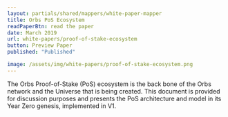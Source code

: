 ```yaml
---
layout: partials/shared/mappers/white-paper-mapper
title: Orbs PoS Ecosystem
readPaperBtn: read the paper
date: March 2019
url: white-papers/proof-of-stake-ecosystem
button: Preview Paper
published: "Published"

image: /assets/img/white-papers/proof-of-stake-ecosystem.png
---
```


The Orbs Proof-of-Stake (PoS) ecosystem is the back bone of the Orbs network and the Universe that is being created. This document is provided for discussion purposes and presents the PoS architecture and model in its Year Zero genesis, implemented in V1.
